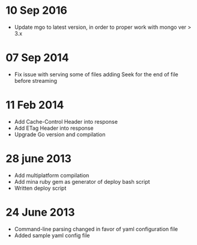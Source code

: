 # 10 Sep 2016

* Update mgo to latest version, in order to proper work with mongo ver > 3.x

# 07 Sep 2014

* Fix issue with serving some of files adding Seek for the end of file before streaming

# 11 Feb 2014

* Add Cache-Control Header into response
* Add ETag Header into response
* Upgrade Go version and compilation

# 28 june 2013

* Add multiplatform compilation
* Add mina ruby gem as generator of deploy bash script
* Written deploy script

# 24 June 2013

* Command-line parsing changed in favor of yaml configuration file
* Added sample yaml config file
